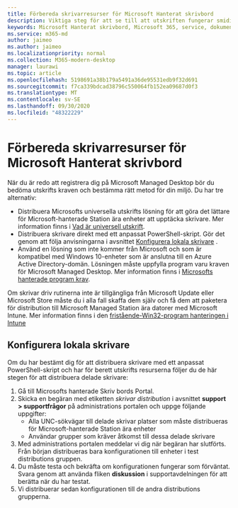 ```yaml
---
title: Förbereda skrivarresurser för Microsoft Hanterat skrivbord
description: Viktiga steg för att se till att utskriften fungerar smidigt
keywords: Microsoft Hanterat skrivbord, Microsoft 365, service, dokumentation
ms.service: m365-md
author: jaimeo
ms.author: jaimeo
ms.localizationpriority: normal
ms.collection: M365-modern-desktop
manager: laurawi
ms.topic: article
ms.openlocfilehash: 5198691a38b179a5491a36de95531edb9f32d691
ms.sourcegitcommit: f7ca339bdcad38796c550064fb152ea09687d0f3
ms.translationtype: MT
ms.contentlocale: sv-SE
ms.lasthandoff: 09/30/2020
ms.locfileid: "48322229"
---
```

# <a name="prepare-printing-resources-for-microsoft-managed-desktop"></a>Förbereda skrivarresurser för Microsoft Hanterat skrivbord

När du är redo att registrera dig på Microsoft Managed Desktop bör du bedöma utskrifts kraven och bestämma rätt metod för din miljö. Du har tre alternativ:
 
- Distribuera Microsofts universella utskrifts lösning för att göra det lättare för Microsoft-hanterade Station ära enheter att upptäcka skrivare. Mer information finns i [Vad är universell utskrift](https://docs.microsoft.com/universal-print/fundamentals/universal-print-whatis).
- Distribuera skrivare direkt med ett anpassat PowerShell-skript. Gör det genom att följa anvisningarna i avsnittet [Konfigurera lokala skrivare](#set-up-local-printers) .
- Använd en lösning som inte kommer från Microsoft och som är kompatibel med Windows 10-enheter som är anslutna till en Azure Active Directory-domän. Lösningen måste uppfylla program varu kraven för Microsoft Managed Desktop. Mer information finns i [Microsofts hanterade program krav](../service-description/mmd-app-requirements.md).
 
Om skrivar driv rutinerna inte är tillgängliga från Microsoft Update eller Microsoft Store måste du i alla fall skaffa dem själv och få dem att paketera för distribution till Microsoft Managed Station ära datorer med Microsoft Intune. Mer information finns i den [fristående-Win32-program hanteringen i Intune](https://docs.microsoft.com/mem/intune/apps/apps-win32-app-management)

## <a name="set-up-local-printers"></a>Konfigurera lokala skrivare

Om du har bestämt dig för att distribuera skrivare med ett anpassat PowerShell-skript och har för berett utskrifts resurserna följer du de här stegen för att distribuera delade skrivare:

1.  Gå till Microsofts hanterade Skriv bords Portal.
2.  Skicka en begäran med etiketten *skrivar distribution* i avsnittet **support > supportfrågor** på administrations portalen och uppge följande uppgifter:
    - Alla UNC-sökvägar till delade skrivar platser som måste distribueras för Microsoft-hanterade Station ära enheter
    - Användar grupper som kräver åtkomst till dessa delade skrivare
3.  Med administrations portalen meddelar vi dig när begäran har slutförts. Från början distribueras bara konfigurationen till enheter i test distributions gruppen.
4.  Du måste testa och bekräfta om konfigurationen fungerar som förväntat. Svara genom att använda fliken **diskussion** i supportavdelningen för att berätta när du har testat.
5.  Vi distribuerar sedan konfigurationen till de andra distributions grupperna.
